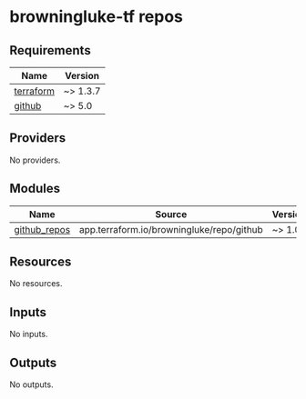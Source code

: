 # browningluke-tf repos

<!-- BEGINNING OF PRE-COMMIT-TERRAFORM DOCS HOOK -->
## Requirements

| Name | Version |
|------|---------|
| <a name="requirement_terraform"></a> [terraform](#requirement\_terraform) | ~> 1.3.7 |
| <a name="requirement_github"></a> [github](#requirement\_github) | ~> 5.0 |

## Providers

No providers.

## Modules

| Name | Source | Version |
|------|--------|---------|
| <a name="module_github_repos"></a> [github\_repos](#module\_github\_repos) | app.terraform.io/browningluke/repo/github | ~> 1.0 |

## Resources

No resources.

## Inputs

No inputs.

## Outputs

No outputs.
<!-- END OF PRE-COMMIT-TERRAFORM DOCS HOOK -->
